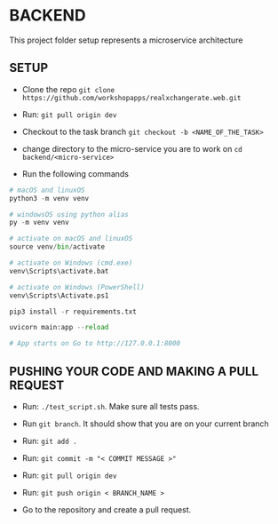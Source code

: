 # BACKEND

This project folder setup represents a microservice architecture
## SETUP

- Clone the repo
  `git clone https://github.com/workshopapps/realxchangerate.web.git`

- Run: `git pull origin dev`

- Checkout to the task branch `git checkout -b <NAME_OF_THE_TASK>`

- change directory to the micro-service you are to work on `cd backend/<micro-service>`

- Run the following commands

```python
# macOS and linuxOS
python3 -m venv venv

# windowsOS using python alias
py -m venv venv

# activate on macOS and linuxOS
source venv/bin/activate

# activate on Windows (cmd.exe)
venv\Scripts\activate.bat

# activate on Windows (PowerShell)
venv\Scripts\Activate.ps1

pip3 install -r requirements.txt 

uvicorn main:app --reload

# App starts on Go to http://127.0.0.1:8000
```

## PUSHING YOUR CODE AND MAKING A PULL REQUEST

- Run: `./test_script.sh`. Make sure all tests pass.

- Run `git branch`. It should show that you are on your current branch

- Run: `git add .`

- Run: `git commit -m "< COMMIT MESSAGE >"`

- Run: `git pull origin dev`

- Run: `git push origin < BRANCH_NAME >`

- Go to the repository and create a pull request.
